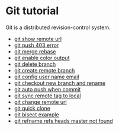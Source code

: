 # Git tutorial
Git is a distributed revision-control system.

* [git show remote url](http://www.henryxi.com/git-show-remote-url)
* [git push 403 error](http://www.henryxi.com/git-push-403-error)
* [git merge rebase](http://www.henryxi.com/git-merge-rebase)
* [git enable color output](http://www.henryxi.com/git-enable-color-output)
* [git delete branch](http://www.henryxi.com/git-delete-branch)
* [git create remote branch](http://www.henryxi.com/git-create-remote-branch)
* [git config user name email](http://www.henryxi.com/git-config-user-name-email)
* [git checkout new branch and rename](http://www.henryxi.com/git-checkout-new-branch-and-rename)
* [git auto push when commit](http://www.henryxi.com/git-auto-push-when-commit)
* [git sync remote tag to local](http://www.henryxi.com/git-sync-remote-tag-to-local)
* [git change remote url](http://www.henryxi.com/git-change-remote-url)
* [git quick clone](http://www.henryxi.com/git-quick-clone)
* [git bisect example](http://www.henryxi.com/git-bisect-example)
* [git refname refs heads master not found]()